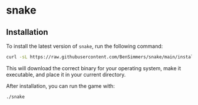 # snake

## Installation

To install the latest version of `snake`, run the following command:

```bash
curl -sL https://raw.githubusercontent.com/BenSimmers/snake/main/install.sh | bash
```

This will download the correct binary for your operating system, make it executable, and place it in your current directory.

After installation, you can run the game with:

```bash
./snake
```
